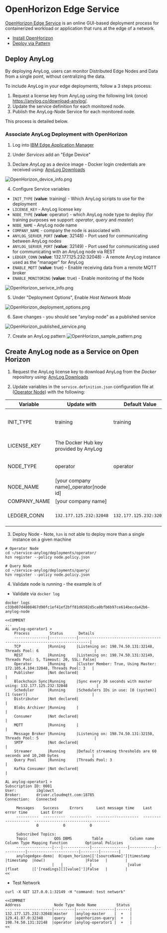 # OpenHorizon Edge Service

[OpenHorizon Edge Service](https://cp-console.ieam42-edge-8e873dd4c685acf6fd2f13f4cdfb05bb-0000.us-south.containers.appdomain.cloud/oidc/login.jsp) is an online GUI-based deployment process for containerized workload or application that 
runs at the edge of a network.  

* [Install OpenHorizon](OpenHorizon_install.md)
* [Deploy via Pattern](OpenHorizon_policy.md)

## Deploy AnyLog
By deploying AnyLog, users can monitor Distributed Edge Nodes and Data from a single point, without centralizing the data.

To include AnyLog in your edge deployments, follow a 3 steps process:
1.	Request a license key from AnyLog using the following link (once) https://anylog.co/download-anylog/.
2.	Update the service definition for each monitored node.
3. Publish the AnyLog-Node Service for each monitored node.

This process is detailed below. 

### Associate AnyLog Deployment with OpenHorizon

1. Log into [IBM Edge Application Manager](https://cp-console.ieam42-edge-8e873dd4c685acf6fd2f13f4cdfb05bb-0000.us-south.containers.appdomain.cloud/edge#/#0?content=snapshot)

2. Under _Services_ add an "Edge Device"

3. Declare _AnyLog_ as a device image - Docker login credentials are received using: [AnyLog Downloads](https://anylog.co/download-anylog)

![OpenHorizon_device_info.png](imgs%2FOpenHorizon_device_info.png)

4. Configure Service variables 
* `INIT_TYPE` (**value**: training) - Which AnyLog scripts to use for the deployment 
* `LICENSE_KEY` - AnyLog license key 
* `NODE_TYPE` (**value**: operator) - which AnyLog node type to deploy (for training purposes we support: _operator_, _query_ and _master_)
* `NODE_NAME` - AnyLog node name
* `COMPANY_NAME` - company the node is associated with 
* `ANYLOG_SERVER_PORT` (**value**: 32148) - Port used for communicating between AnyLog nodes 
* `ANYLOG_SERVER_PORT` (**value**: 32149) - Port used for communicating used for communicating with an AnyLog node via REST
* `LEDGER_CONN` (**value**: 132.177.125.232:32048) - A remote AnyLog instance used as the "manager" for AnyLog 
* `ENABLE_MQTT` (**value**: true) - Enable receiving data from a remote MQTT broker 
* `ENABLE_MONITORING` (**value**: true) - Enable monitoring of the Node 

![OpenHorizon_serivce_info.png](imgs%2FOpenHorizon_serivce_info.png)

5. Under "Deployment Options", Enable _Host Network Mode_

![OpenHorizon_deployment_options.png](imgs%2FOpenHorizon_deployment_options.png)

6. Save changes - you should see "anylog-node" as a published service 

![OpenHorizon_published_service.png](imgs%2FOpenHorizon_published_service.png)

7. Create an AnyLog pattern 
![OpenHorizon_sample_pattern.png](imgs%2FOpenHorizon_sample_pattern.png)

## Create AnyLog node as a Service on Open Horizon

1. Request the AnyLog license key to download AnyLog from the _Docker_ repository using: [AnyLog Downloads](https://anylog.co/download-anylog) 

2. Update variables in the `service.definition.json` configuration file at ([Operator Node](deployments/operator/service.definition.json)) with the following:

| Variable       | Update with                             | Default Value | Comments     |
| -------------- | --------------------------------------- |  ------------ | ------------ |
| INIT_TYPE | training | training | Used to decide which AnyLog scripts to use for the deployment |   
| LICENSE_KEY    | The Docker Hub key provided by AnyLog   |               |  Request key using [AnyLog Downloads](https://anylog.co/download-anylog) |
| NODE_TYPE      | operator                                | operator      |  A node configured to host data |
| NODE_NAME      | [your company name]_operator[node id]   |               |  For example: ibm_operator123 |
| COMPANY_NAME   | [your company name]                     |               |  For example: ibm |
| LEDGER_CONN    | `132.177.125.232:32048`                   | `132.177.125.232:32048` | The Network ID (the IP and Port of the Master) |

3. Deploy Node - Note, `hzn` is not able to deploy more than a single instance on a given machine 
```shell
# Operator Node 
cd ~/service-anylog/deployments/operator/
hzn register --policy node.policy.json

# Query Node 
cd ~/service-anylog/deployments/query/
hzn register --policy node.policy.json
```

4. Validate node is running - the example is of 
* Validate via `docker log`
```shell
docker logs c33bd07d4808467d90fc1ef41ef2bff81d6502d5ca0bfb6b97ce614becda42b6-anylog-node

<<COMMENT
...
AL anylog-operator1 > 
    Process         Status       Details                                                                     
    ---------------|------------|---------------------------------------------------------------------------|
    TCP            |Running     |Listening on: 198.74.50.131:32148, Threads Pool: 6                         |
    REST           |Running     |Listening on: 198.74.50.131:32149, Threads Pool: 5, Timeout: 20, SSL: False|
    Operator       |Running     |Cluster Member: True, Using Master: 172.105.4.104:32048, Threads Pool: 3   |
    Publisher      |Not declared|                                                                           |
    Blockchain Sync|Running     |Sync every 30 seconds with master using: 132.177.125.232:32048             |
    Scheduler      |Running     |Schedulers IDs in use: [0 (system)] [1 (user)]                             |
    Distributor    |Not declared|                                                                           |
    Blobs Archiver |Running     |                                                                           |
    Consumer       |Not declared|                                                                           |
    MQTT           |Running     |                                                                           |
    Message Broker |Running     |Listening on: 198.74.50.131:32150, Threads Pool: 5                         |
    SMTP           |Not declared|                                                                           |
    Streamer       |Running     |Default streaming thresholds are 60 seconds and 10,240 bytes               |
    Query Pool     |Running     |Threads Pool: 3                                                            |
    Kafka Consumer |Not declared|                                                                           |

AL anylog-operator1 > 
Subscription ID: 0001
User:         ibglowct
Broker:       driver.cloudmqtt.com:18785
Connection:   Connected

     Messages    Success     Errors      Last message time    Last error time      Last Error
     ----------  ----------  ----------  -------------------  -------------------  ----------------------------------
              0           0           0  
     
     Subscribed Topics:
     Topic            QOS DBMS         Table            Column name Column Type Mapping Function        Optional Policies 
     ----------------|---|------------|----------------|-----------|-----------|-----------------------|--------|--------|
     anylogedgex-demo|  0|open_horizon|['[sourceName]']|timestamp  |timestamp  |now()                  |False   |        |
                     |   |            |                |value      |float      |['[readings][][value]']|False   |        |
<< 
```

* Test Network
```shell
curl -X GET 127.0.0.1:32149 -H "command: test network"

<<COMMNET
Address               Node Type Node Name         Status 
---------------------|---------|-----------------|------|
132.177.125.232:32048|master   |anylog-master    |  +   |
129.41.87.0:32348    |query    |openhorizon-query|  +   |
198.74.50.131:32148  |operator |anylog-operator1 |  +   |
<< 
``` 

